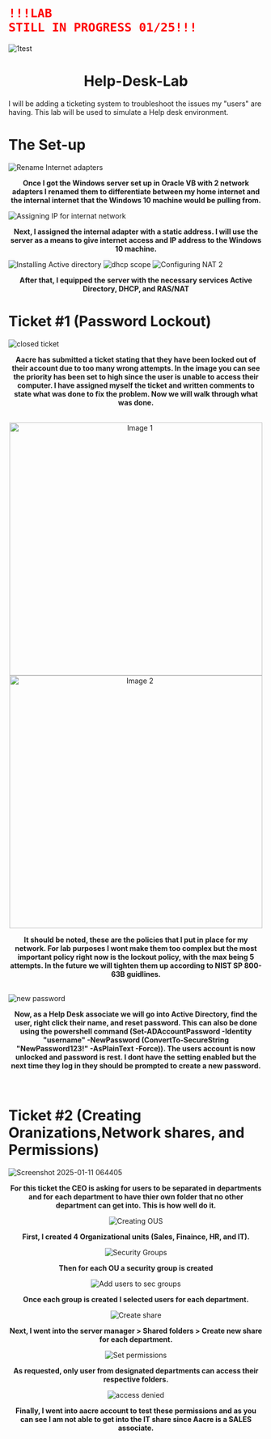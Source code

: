 # <code style="color : red">!!!LAB STILL IN PROGRESS 01/25!!!</code>

![1test](https://github.com/user-attachments/assets/a828d4fd-8f7d-41ee-8b64-b5a21ea8d279)

<div style="text-align: center;">
  <h1>Help-Desk-Lab</h1>
</div>
I will be adding a ticketing system to troubleshoot the issues my "users" are having.  This lab will be used to simulate a Help desk environment. 


# The Set-up

![Rename Internet adapters ](https://github.com/user-attachments/assets/c658cf31-1434-4f68-866e-4b9dd00241a1)

<div align="center"><b>Once I got the Windows server set up in Oracle VB with 2 network adapters I renamed them to differentiate between my home internet and the internal internet that the Windows 10 machine would be pulling from.</b>
</div>

![Assigning IP for internat network ](https://github.com/user-attachments/assets/89fbd4dd-3460-4543-ae6d-13d606f9749d)

<div align="center"><b>Next, I assigned the internal adapter with a static address. I will use the server as a means to give internet access and IP address to the Windows 10 machine.</b>
</div>

![Installing Active directory ](https://github.com/user-attachments/assets/38a51063-cca7-4c4c-b60a-d356a4ebb420)
![dhcp scope](https://github.com/user-attachments/assets/ae1654c3-05f2-4c74-b50c-ca9b7e8a9a4f)
![Configuring NAT 2](https://github.com/user-attachments/assets/8ece7ecd-64ae-47af-8688-b523434e1342)


<div align="center"><b>After that, I equipped the server with the necessary services Active Directory, DHCP, and RAS/NAT</b>
</div>

# Ticket #1 (Password Lockout)
![closed ticket](https://github.com/user-attachments/assets/2fd81a55-0c5c-4335-bb25-ee9ab5017d90)

<div align="center"><b>Aacre has submitted a ticket stating that they have been locked out of their account due to too many wrong attempts. In the image you can see the priority has been set to high since the user is unable to access their computer. I have assigned myself the ticket and written comments to state what was done to fix the problem. Now we will walk through what was done. </b>
</div>

<br/>

<p align="center">
  <img src="https://github.com/user-attachments/assets/cef4ce63-4837-4963-879c-918ea23bf015" alt="Image 1" width="500">
  <img src="https://github.com/user-attachments/assets/4cdc4a78-eabe-4d79-ac8a-dbc06cac8197" alt="Image 2" width="500">
</p>

<div align="center"><b> It should be noted, these are the policies that I put in place for my network. For lab purposes I wont make them too complex but the most important policy right now is the lockout policy, with the max being 5 attempts. In the future we will tighten them up according to NIST SP 800-63B guidlines.</b>
</div>
<br/>

![new password](https://github.com/user-attachments/assets/b1618301-6545-413b-bccb-30ae83bf15af)
<div align="center"><b> Now, as a Help Desk associate we will go into Active Directory, find the user, right click their name, and reset password. This can also be done using the powershell command (Set-ADAccountPassword -Identity "username" -NewPassword (ConvertTo-SecureString "NewPassword123!" -AsPlainText -Force)). The users account is now unlocked and password is rest. I dont have the setting enabled but the next time they log in they should be prompted to create a new password. </b>
</div>
<br/>
<br/>

# Ticket #2 (Creating Oranizations,Network shares, and Permissions)
![Screenshot 2025-01-11 064405](https://github.com/user-attachments/assets/fe4057f4-cf5c-4a0e-b874-cdd05a6b442c)
<br/>
<div align="center"><b> For this ticket the CEO is asking for users to be separated in departments and for each department to have thier own folder that no other department can get into. This is how well do it.  </b>
<br/>


![Creating OUS](https://github.com/user-attachments/assets/e0dbd29e-eac9-48f1-8938-b26669f615e9)
<br/>
<div align="center"><b> First, I created 4 Organizational units (Sales, Finaince, HR, and IT). </b>
<br/>

![Security Groups](https://github.com/user-attachments/assets/b374377d-a6f2-48b5-8771-e156ac7416e1)
<br/>
<div align="center"><b>Then for each OU a security group is created </b>
<br/>

![Add users to sec groups](https://github.com/user-attachments/assets/e7cd9011-2259-4302-811d-7342e1fda1c2)
<br/>
<div align="center"><b>Once each group is created I selected users for each department.  </b>
<br/>

![Create share](https://github.com/user-attachments/assets/b2b37d8b-bbf2-47fb-ad93-e129a96655f1)
<br/>
<div align="center"><b>Next, I went into the server manager > Shared folders > Create new share for each department.  </b>
<br/>

![Set permissions](https://github.com/user-attachments/assets/b42bec9f-e29c-4d99-a8bf-71e64d51f90a)
<br/>
<div align="center"><b>As requested, only user from designated departments can access their respective folders.  </b>
<br/>

![access denied](https://github.com/user-attachments/assets/d75cb499-a6f1-43ce-8d08-28647620b7cf)
<br/>
<div align="center"><b>Finally, I went into aacre account to test these permissions and as you can see I am not able to get into the IT share since Aacre is a SALES associate.  </b>
<br/>






